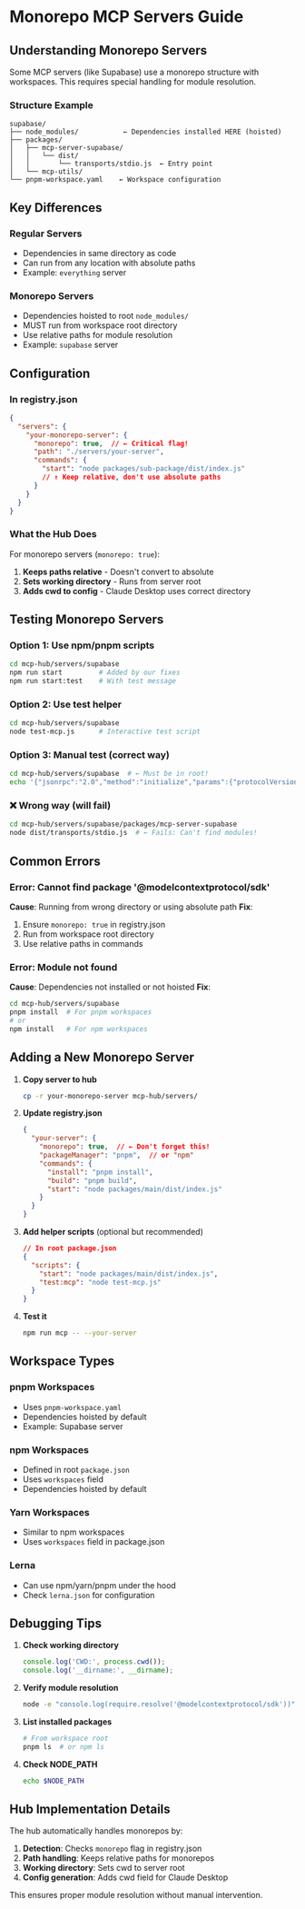 # Monorepo MCP Servers Guide

## Understanding Monorepo Servers

Some MCP servers (like Supabase) use a monorepo structure with workspaces. This requires special handling for module resolution.

### Structure Example
```
supabase/
├── node_modules/           ← Dependencies installed HERE (hoisted)
├── packages/
│   ├── mcp-server-supabase/
│   │   └── dist/
│   │       └── transports/stdio.js  ← Entry point
│   └── mcp-utils/
└── pnpm-workspace.yaml    ← Workspace configuration
```

## Key Differences

### Regular Servers
- Dependencies in same directory as code
- Can run from any location with absolute paths
- Example: `everything` server

### Monorepo Servers
- Dependencies hoisted to root `node_modules/`
- MUST run from workspace root directory
- Use relative paths for module resolution
- Example: `supabase` server

## Configuration

### In registry.json
```json
{
  "servers": {
    "your-monorepo-server": {
      "monorepo": true,  // ← Critical flag!
      "path": "./servers/your-server",
      "commands": {
        "start": "node packages/sub-package/dist/index.js"
        // ↑ Keep relative, don't use absolute paths
      }
    }
  }
}
```

### What the Hub Does

For monorepo servers (`monorepo: true`):
1. **Keeps paths relative** - Doesn't convert to absolute
2. **Sets working directory** - Runs from server root
3. **Adds cwd to config** - Claude Desktop uses correct directory

## Testing Monorepo Servers

### Option 1: Use npm/pnpm scripts
```bash
cd mcp-hub/servers/supabase
npm run start         # Added by our fixes
npm run start:test    # With test message
```

### Option 2: Use test helper
```bash
cd mcp-hub/servers/supabase
node test-mcp.js      # Interactive test script
```

### Option 3: Manual test (correct way)
```bash
cd mcp-hub/servers/supabase  # ← Must be in root!
echo '{"jsonrpc":"2.0","method":"initialize","params":{"protocolVersion":"2024-11-05","capabilities":{},"clientInfo":{"name":"test","version":"1.0.0"}},"id":1}' | node packages/mcp-server-supabase/dist/transports/stdio.js
```

### ❌ Wrong way (will fail)
```bash
cd mcp-hub/servers/supabase/packages/mcp-server-supabase
node dist/transports/stdio.js  # ← Fails: Can't find modules!
```

## Common Errors

### Error: Cannot find package '@modelcontextprotocol/sdk'
**Cause**: Running from wrong directory or using absolute path
**Fix**: 
1. Ensure `monorepo: true` in registry.json
2. Run from workspace root directory
3. Use relative paths in commands

### Error: Module not found
**Cause**: Dependencies not installed or not hoisted
**Fix**:
```bash
cd mcp-hub/servers/supabase
pnpm install  # For pnpm workspaces
# or
npm install   # For npm workspaces
```

## Adding a New Monorepo Server

1. **Copy server to hub**
   ```bash
   cp -r your-monorepo-server mcp-hub/servers/
   ```

2. **Update registry.json**
   ```json
   {
     "your-server": {
       "monorepo": true,  // ← Don't forget this!
       "packageManager": "pnpm",  // or "npm"
       "commands": {
         "install": "pnpm install",
         "build": "pnpm build",
         "start": "node packages/main/dist/index.js"
       }
     }
   }
   ```

3. **Add helper scripts** (optional but recommended)
   ```json
   // In root package.json
   {
     "scripts": {
       "start": "node packages/main/dist/index.js",
       "test:mcp": "node test-mcp.js"
     }
   }
   ```

4. **Test it**
   ```bash
   npm run mcp -- --your-server
   ```

## Workspace Types

### pnpm Workspaces
- Uses `pnpm-workspace.yaml`
- Dependencies hoisted by default
- Example: Supabase server

### npm Workspaces
- Defined in root `package.json`
- Uses `workspaces` field
- Dependencies hoisted by default

### Yarn Workspaces
- Similar to npm workspaces
- Uses `workspaces` field in package.json

### Lerna
- Can use npm/yarn/pnpm under the hood
- Check `lerna.json` for configuration

## Debugging Tips

1. **Check working directory**
   ```javascript
   console.log('CWD:', process.cwd());
   console.log('__dirname:', __dirname);
   ```

2. **Verify module resolution**
   ```bash
   node -e "console.log(require.resolve('@modelcontextprotocol/sdk'))"
   ```

3. **List installed packages**
   ```bash
   # From workspace root
   pnpm ls  # or npm ls
   ```

4. **Check NODE_PATH**
   ```bash
   echo $NODE_PATH
   ```

## Hub Implementation Details

The hub automatically handles monorepos by:

1. **Detection**: Checks `monorepo` flag in registry.json
2. **Path handling**: Keeps relative paths for monorepos
3. **Working directory**: Sets cwd to server root
4. **Config generation**: Adds cwd field for Claude Desktop

This ensures proper module resolution without manual intervention.